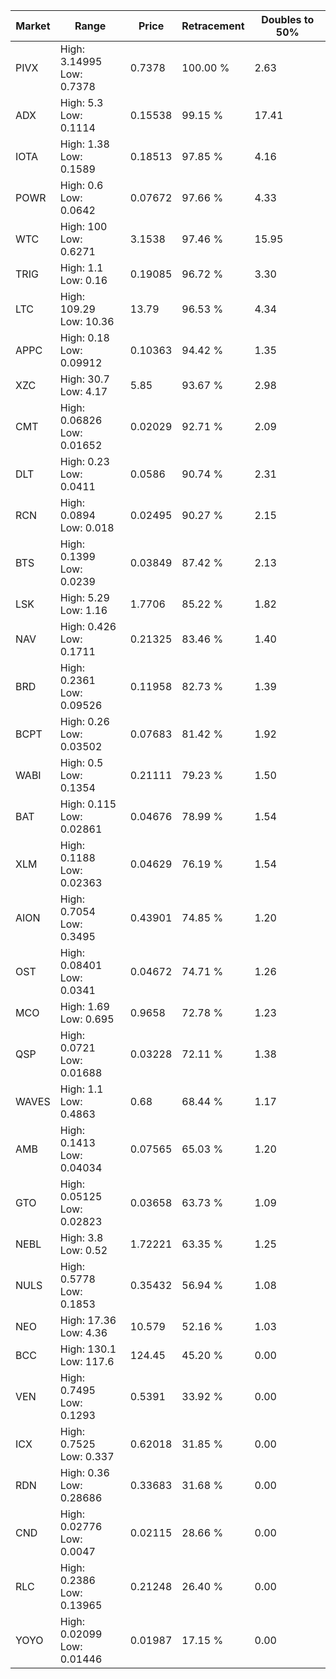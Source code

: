 | Market | Range | Price| Retracement | Doubles to 50% |
| --- | --- | --- | --- | --- |
| PIVX | High: 3.14995<br />Low: 0.7378 | 0.7378 | 100.00 % | 2.63 |
| ADX | High: 5.3<br />Low: 0.1114 | 0.15538 | 99.15 % | 17.41 |
| IOTA | High: 1.38<br />Low: 0.1589 | 0.18513 | 97.85 % | 4.16 |
| POWR | High: 0.6<br />Low: 0.0642 | 0.07672 | 97.66 % | 4.33 |
| WTC | High: 100<br />Low: 0.6271 | 3.1538 | 97.46 % | 15.95 |
| TRIG | High: 1.1<br />Low: 0.16 | 0.19085 | 96.72 % | 3.30 |
| LTC | High: 109.29<br />Low: 10.36 | 13.79 | 96.53 % | 4.34 |
| APPC | High: 0.18<br />Low: 0.09912 | 0.10363 | 94.42 % | 1.35 |
| XZC | High: 30.7<br />Low: 4.17 | 5.85 | 93.67 % | 2.98 |
| CMT | High: 0.06826<br />Low: 0.01652 | 0.02029 | 92.71 % | 2.09 |
| DLT | High: 0.23<br />Low: 0.0411 | 0.0586 | 90.74 % | 2.31 |
| RCN | High: 0.0894<br />Low: 0.018 | 0.02495 | 90.27 % | 2.15 |
| BTS | High: 0.1399<br />Low: 0.0239 | 0.03849 | 87.42 % | 2.13 |
| LSK | High: 5.29<br />Low: 1.16 | 1.7706 | 85.22 % | 1.82 |
| NAV | High: 0.426<br />Low: 0.1711 | 0.21325 | 83.46 % | 1.40 |
| BRD | High: 0.2361<br />Low: 0.09526 | 0.11958 | 82.73 % | 1.39 |
| BCPT | High: 0.26<br />Low: 0.03502 | 0.07683 | 81.42 % | 1.92 |
| WABI | High: 0.5<br />Low: 0.1354 | 0.21111 | 79.23 % | 1.50 |
| BAT | High: 0.115<br />Low: 0.02861 | 0.04676 | 78.99 % | 1.54 |
| XLM | High: 0.1188<br />Low: 0.02363 | 0.04629 | 76.19 % | 1.54 |
| AION | High: 0.7054<br />Low: 0.3495 | 0.43901 | 74.85 % | 1.20 |
| OST | High: 0.08401<br />Low: 0.0341 | 0.04672 | 74.71 % | 1.26 |
| MCO | High: 1.69<br />Low: 0.695 | 0.9658 | 72.78 % | 1.23 |
| QSP | High: 0.0721<br />Low: 0.01688 | 0.03228 | 72.11 % | 1.38 |
| WAVES | High: 1.1<br />Low: 0.4863 | 0.68 | 68.44 % | 1.17 |
| AMB | High: 0.1413<br />Low: 0.04034 | 0.07565 | 65.03 % | 1.20 |
| GTO | High: 0.05125<br />Low: 0.02823 | 0.03658 | 63.73 % | 1.09 |
| NEBL | High: 3.8<br />Low: 0.52 | 1.72221 | 63.35 % | 1.25 |
| NULS | High: 0.5778<br />Low: 0.1853 | 0.35432 | 56.94 % | 1.08 |
| NEO | High: 17.36<br />Low: 4.36 | 10.579 | 52.16 % | 1.03 |
| BCC | High: 130.1<br />Low: 117.6 | 124.45 | 45.20 % | 0.00 |
| VEN | High: 0.7495<br />Low: 0.1293 | 0.5391 | 33.92 % | 0.00 |
| ICX | High: 0.7525<br />Low: 0.337 | 0.62018 | 31.85 % | 0.00 |
| RDN | High: 0.36<br />Low: 0.28686 | 0.33683 | 31.68 % | 0.00 |
| CND | High: 0.02776<br />Low: 0.0047 | 0.02115 | 28.66 % | 0.00 |
| RLC | High: 0.2386<br />Low: 0.13965 | 0.21248 | 26.40 % | 0.00 |
| YOYO | High: 0.02099<br />Low: 0.01446 | 0.01987 | 17.15 % | 0.00 |
